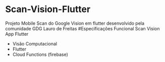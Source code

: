 # Scan-Vision-Flutter
Projeto Mobile Scan do Google Vision em flutter desenvolvido pela comunidade GDG Lauro de Freitas
#Especificações Funcional Scan Vision App Flutter

+ Visão Computacional
+ Flutter
+ Cloud Functions (firebase)

